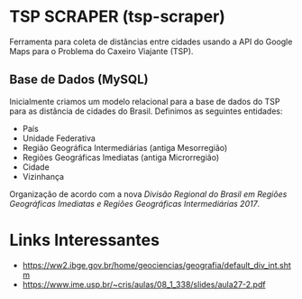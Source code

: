 # TSP SCRAPER (tsp-scraper)
Ferramenta para coleta de distâncias entre cidades usando a API do Google Maps para o Problema do Caxeiro Viajante (TSP).

## Base de Dados (MySQL)

Inicialmente criamos um modelo relacional para a base de dados do TSP para as distância de cidades do Brasil. Definimos as seguintes entidades:

* País
* Unidade Federativa
* Região Geográfica Intermediárias (antiga Mesorregião)
* Regiões Geográficas Imediatas (antiga Microrregião)
* Cidade
* Vizinhança

Organização de acordo com a nova *Divisão Regional do Brasil em Regiões Geográficas Imediatas e Regiões Geográficas Intermediárias 2017*.

# Links Interessantes

* https://ww2.ibge.gov.br/home/geociencias/geografia/default_div_int.shtm
* https://www.ime.usp.br/~cris/aulas/08_1_338/slides/aula27-2.pdf
